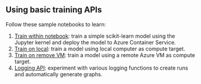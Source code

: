 ## Using basic training APIs

Follow these sample notebooks to learn:

1. [Train within notebook](train-within-notebook): train a simple scikit-learn model using the Jupyter kernel and deploy the model to Azure Container Service.
2. [Train on local](train-on-local): train a model using local computer as compute target.
3. [Train on remove VM](train-on-remote-vm): train a model using a remote Azure VM as compute target.
4. [Logging API](logging-api): experiment with various logging functions to create runs and automatically generate graphs.
